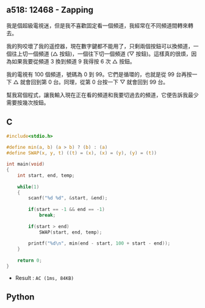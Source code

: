## a518: 12468 - Zapping
我是個超級電視迷，但是我不喜歡固定看一個頻道，我經常在不同頻道間轉來轉去。

我的狗咬壞了我的遥控器，現在數字鍵都不能用了，只剩兩個按鈕可以換頻道，一個往上切一個頻道 (△ 按鈕)，一個往下切一個頻道 (▽ 按鈕)。這樣真的很煩，因為如果我要從頻道 3 換到頻道 9 我得按 6 次 △ 按鈕。 

我的電視有 100 個頻道，號碼為 0 到 99。它們是循環的，也就是從 99 台再按一下 △ 就會回到第 0 台。同理，從第 0 台按一下 ▽ 就會回到 99 台。 

幫我寫個程式，讓我輸入現在正在看的頻道和我要切過去的頻道，它便告訴我最少需要按幾次按鈕。 

## C
```C
#include<stdio.h>
 
#define min(a, b) (a > b) ? (b) : (a)
#define SWAP(x, y, t) ((t) = (x), (x) = (y), (y) = (t))

int main(void)
{
	int start, end, temp;
	
	while(1)
	{
		scanf("%d %d", &start, &end);
		
		if(start == -1 && end == -1)
			break;
			
		if(start > end)
			SWAP(start, end, temp);
		
		printf("%d\n", min(end - start, 100 + start - end));
	}
	
	return 0;
} 
```
 * Result : `AC (1ms, 84KB)`

## Python
